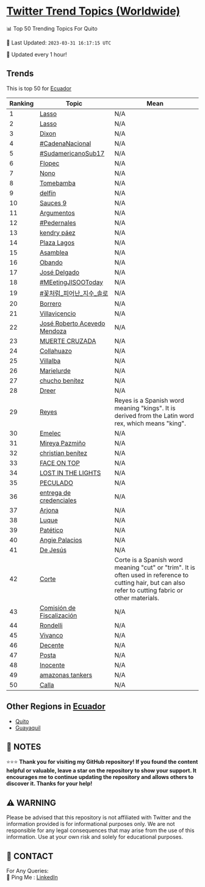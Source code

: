 [Twitter Trend Topics (Worldwide)](https://github.com/ErcinDedeoglu/Twitter-Trend-Topics)
==========


📊 Top 50 Trending Topics For Quito

📆 Last Updated: `2023-03-31 16:17:15 UTC`

🔧 Updated every 1 hour!


## Trends

This is top 50 for [Ecuador](</Ecuador>)

| Ranking | Topic | Mean |
| ------- | ------------ | ------------ |
| 1 | [Lasso](http://twitter.com/search?q=Lasso) | N/A |
| 2 | [Lasso](http://twitter.com/search?q=Lasso) | N/A |
| 3 | [Dixon](http://twitter.com/search?q=Dixon) | N/A |
| 4 | [#CadenaNacional](http://twitter.com/search?q=%23CadenaNacional) | N/A |
| 5 | [#SudamericanoSub17](http://twitter.com/search?q=%23SudamericanoSub17) | N/A |
| 6 | [Flopec](http://twitter.com/search?q=Flopec) | N/A |
| 7 | [Nono](http://twitter.com/search?q=Nono) | N/A |
| 8 | [Tomebamba](http://twitter.com/search?q=Tomebamba) | N/A |
| 9 | [delfín](http://twitter.com/search?q=delf%c3%adn) | N/A |
| 10 | [Sauces 9](http://twitter.com/search?q=Sauces+9) | N/A |
| 11 | [Argumentos](http://twitter.com/search?q=Argumentos) | N/A |
| 12 | [#Pedernales](http://twitter.com/search?q=%23Pedernales) | N/A |
| 13 | [kendry páez](http://twitter.com/search?q=kendry+p%c3%a1ez) | N/A |
| 14 | [Plaza Lagos](http://twitter.com/search?q=Plaza+Lagos) | N/A |
| 15 | [Asamblea](http://twitter.com/search?q=Asamblea) | N/A |
| 16 | [Obando](http://twitter.com/search?q=Obando) | N/A |
| 17 | [José Delgado](http://twitter.com/search?q=Jos%c3%a9+Delgado) | N/A |
| 18 | [#MEetingJISOOToday](http://twitter.com/search?q=%23MEetingJISOOToday) | N/A |
| 19 | [#꽃처럼_피어난_지수_솔로](http://twitter.com/search?q=%23%ea%bd%83%ec%b2%98%eb%9f%bc_%ed%94%bc%ec%96%b4%eb%82%9c_%ec%a7%80%ec%88%98_%ec%86%94%eb%a1%9c) | N/A |
| 20 | [Borrero](http://twitter.com/search?q=Borrero) | N/A |
| 21 | [Villavicencio](http://twitter.com/search?q=Villavicencio) | N/A |
| 22 | [José Roberto Acevedo Mendoza](http://twitter.com/search?q=Jos%c3%a9+Roberto+Acevedo+Mendoza) | N/A |
| 23 | [MUERTE CRUZADA](http://twitter.com/search?q=MUERTE+CRUZADA) | N/A |
| 24 | [Collahuazo](http://twitter.com/search?q=Collahuazo) | N/A |
| 25 | [Villalba](http://twitter.com/search?q=Villalba) | N/A |
| 26 | [Marielurde](http://twitter.com/search?q=Marielurde) | N/A |
| 27 | [chucho benítez](http://twitter.com/search?q=chucho+ben%c3%adtez) | N/A |
| 28 | [Dreer](http://twitter.com/search?q=Dreer) | N/A |
| 29 | [Reyes](http://twitter.com/search?q=Reyes) | Reyes is a Spanish word meaning "kings". It is derived from the Latin word rex, which means "king". |
| 30 | [Emelec](http://twitter.com/search?q=Emelec) | N/A |
| 31 | [Mireya Pazmiño](http://twitter.com/search?q=Mireya+Pazmi%c3%b1o) | N/A |
| 32 | [christian benítez](http://twitter.com/search?q=christian+ben%c3%adtez) | N/A |
| 33 | [FACE ON TOP](http://twitter.com/search?q=FACE+ON+TOP) | N/A |
| 34 | [LOST IN THE LIGHTS](http://twitter.com/search?q=LOST+IN+THE+LIGHTS) | N/A |
| 35 | [PECULADO](http://twitter.com/search?q=PECULADO) | N/A |
| 36 | [entrega de credenciales](http://twitter.com/search?q=entrega+de+credenciales) | N/A |
| 37 | [Arjona](http://twitter.com/search?q=Arjona) | N/A |
| 38 | [Luque](http://twitter.com/search?q=Luque) | N/A |
| 39 | [Patético](http://twitter.com/search?q=Pat%c3%a9tico) | N/A |
| 40 | [Angie Palacios](http://twitter.com/search?q=Angie+Palacios) | N/A |
| 41 | [De Jesús](http://twitter.com/search?q=De+Jes%c3%bas) | N/A |
| 42 | [Corte](http://twitter.com/search?q=Corte) | Corte is a Spanish word meaning "cut" or "trim". It is often used in reference to cutting hair, but can also refer to cutting fabric or other materials. |
| 43 | [Comisión de Fiscalización](http://twitter.com/search?q=Comisi%c3%b3n+de+Fiscalizaci%c3%b3n) | N/A |
| 44 | [Rondelli](http://twitter.com/search?q=Rondelli) | N/A |
| 45 | [Vivanco](http://twitter.com/search?q=Vivanco) | N/A |
| 46 | [Decente](http://twitter.com/search?q=Decente) | N/A |
| 47 | [Posta](http://twitter.com/search?q=Posta) | N/A |
| 48 | [Inocente](http://twitter.com/search?q=Inocente) | N/A |
| 49 | [amazonas tankers](http://twitter.com/search?q=amazonas+tankers) | N/A |
| 50 | [Calla](http://twitter.com/search?q=Calla) | N/A |



## Other Regions in [Ecuador](</Ecuador>)

* [Quito](</Ecuador/Quito.md>)
* [Guayaquil](</Ecuador/Guayaquil.md>)



## 📝 NOTES

⭐⭐⭐ **Thank you for visiting my GitHub repository! If you found the content helpful or valuable, leave a star on the repository to show your support. It encourages me to continue updating the repository and allows others to discover it. Thanks for your help!**


## ⚠️ WARNING

Please be advised that this repository is not affiliated with Twitter and the information provided is for informational purposes only. We are not responsible for any legal consequences that may arise from the use of this information. Use at your own risk and solely for educational purposes.


## 📨 CONTACT

 For Any Queries:  
            🏓 Ping Me : [LinkedIn](https://www.linkedin.com/in/ercindedeoglu/)
